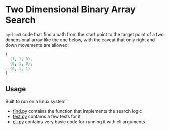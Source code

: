 # Two Dimensional Binary Array Search

`python3` code that find a path from the start point to the target point of a two dimensional array like the one below, with the caveat that only right and down movements are allowed:

```python
(
  (1, 1, 0),
  (0, 1, 0),
  (0, 1, 1)
)
```


## Usage

Built to run on a linux system

- [find.py](find.py) contains the function that implements the search logic
- [test.py](test.py) contains a few tests for it
- [cli.py](cli.py) contains very basic code for running it with cli arguments
